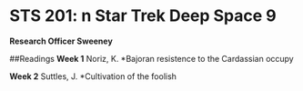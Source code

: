 # STS 201: n Star Trek Deep Space 9
**Research Officer Sweeney**

##Readings
**Week 1**
Noriz, K. *Bajoran resistence to the Cardassian occupy

**Week 2**
Suttles, J. *Cultivation of the foolish